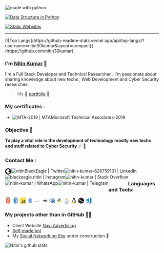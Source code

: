 <img src="https://img.shields.io/badge/Favourite%20Language-Python-blue.svg?style=for-the-badge" alt="made with python">

[![Data Structure in Python](https://github-readme-stats.vercel.app/api/pin/?username=nitin30kumar&repo=data-structure-in-python)](https://github.com/nitin30kumar/data-structure-in-python)

[![Static Websites](https://github-readme-stats.vercel.app/api/pin/?username=nitin30kumar&repo=static-projects)](https://github.com/nitin30kumar/static-projects)
<br />
<hr>
[![Top Langs](https://github-readme-stats.vercel.app/api/top-langs/?username=nitin30kumar&layout=compact)](https://github.com/nitin30kumar)

### I'm [Nitin Kumar](https://twitter.com/nitinBlackEagle) 👋

I'm a Full Stack Developer and Technical Researcher . I'm passionate about sharing knowledge about new techs , Web Development and Cyber Security researches.

> My :link: [portfolio](https://bit.ly/kumarnitin)  :gem:

### My certificates :

* Microsoft Technical Associates-2019 [<img align="left" alt="MTA-2019 | MTA" height="20"  src="https://cdn.jsdelivr.net/npm/simple-icons@v3/icons/microsoft.svg" />][mta]

### Objective :dart: 

__To play a vital role in the development of technology mostly new techs and stuff related to Cyber Security__ :comet: :gem:

### Contact Me :

[<img align="left" alt="nitinkumar" height="20" src="https://raw.githubusercontent.com/iconic/open-iconic/master/svg/globe.svg" />][website]

[<img align="left" alt="nitinBlackEagle | Twitter" height="20" src="https://cdn.jsdelivr.net/npm/simple-icons@v3/icons/twitter.svg" />][twitter]

[<img align="left" alt="nitin-kumar-626759131 | LinkedIn" height="20" src="https://cdn.jsdelivr.net/npm/simple-icons@v3/icons/linkedin.svg" />][linkedin]

[<img align="left" alt="blackeagle.nitin | Instagram" height="20" src="https://cdn.jsdelivr.net/npm/simple-icons@v3/icons/instagram.svg" />][instagram]

[<img align="left" alt="nitin-kumar | Stack Overflow" height="20" src="https://cdn.jsdelivr.net/npm/simple-icons@v3/icons/stackoverflow.svg" />][stack-overflow]

[<img align="left" alt="nitin-kumar | WhatsApp" height="20" src="https://cdn.jsdelivr.net/npm/simple-icons@v3/icons/whatsapp.svg" />][whatsapp]

[<img align="left" alt="nitin-kumar | Telegram" height="20"  src="https://cdn.jsdelivr.net/npm/simple-icons@v3/icons/telegram.svg" />][telegram]

<br />

### Languages and Tools:
<code><img height="20" src="https://raw.githubusercontent.com/github/explore/80688e429a7d4ef2fca1e82350fe8e3517d3494d/topics/html/html.png"></code>
<code><img height="20" src="https://raw.githubusercontent.com/github/explore/80688e429a7d4ef2fca1e82350fe8e3517d3494d/topics/css/css.png"></code>
<code><img height="20" src="https://raw.githubusercontent.com/github/explore/80688e429a7d4ef2fca1e82350fe8e3517d3494d/topics/javascript/javascript.png"></code>
<code><img height="20" src="https://raw.githubusercontent.com/github/explore/80688e429a7d4ef2fca1e82350fe8e3517d3494d/topics/sql/sql.png"></code>
<code><img height="20" src="https://raw.githubusercontent.com/github/explore/80688e429a7d4ef2fca1e82350fe8e3517d3494d/topics/mysql/mysql.png"></code>
<code><img height="20" src="https://raw.githubusercontent.com/github/explore/80688e429a7d4ef2fca1e82350fe8e3517d3494d/topics/go/go.png"></code>
<code><img height="20" src="https://raw.githubusercontent.com/github/explore/80688e429a7d4ef2fca1e82350fe8e3517d3494d/topics/r/r.png"></code>
<code><img height="20" src="https://raw.githubusercontent.com/github/explore/80688e429a7d4ef2fca1e82350fe8e3517d3494d/topics/python/python.png"></code>
<code><img height="20" src="https://raw.githubusercontent.com/github/explore/80688e429a7d4ef2fca1e82350fe8e3517d3494d/topics/java/java.png"></code>
<code><img height="20" src="https://raw.githubusercontent.com/github/explore/80688e429a7d4ef2fca1e82350fe8e3517d3494d/topics/linux/linux.png"></code>
<code><img height="20" src="https://raw.githubusercontent.com/github/explore/80688e429a7d4ef2fca1e82350fe8e3517d3494d/topics/terminal/terminal.png"></code>
<code><img height="20" src="https://raw.githubusercontent.com/github/explore/80688e429a7d4ef2fca1e82350fe8e3517d3494d/topics/visual-studio-code/visual-studio-code.png"></code>

### My projects other than in GitHub :technologist:

* Client Website [Navi Advertising](naviadvertising.in)
* [Self-made bot](https://code-sololearn.com/WBKTV8xLY81X/?ref=app)
* My [Social Networking Site](nitsanon.epizy.com) under construction :construction:


![Nitin's github stats](https://github-readme-stats.vercel.app/api?username=nitin30kumar&show_icons=true&theme=gruvbox&hide=prs,issues)




[website]: https://bit.ly/kumarnitin
[twitter]: https://twitter.com/nitinBlackEagle
[linkedin]: https://www.linkedin.com/nitin-kumar-626759131
[stack-overflow]: https://stackoverflow.com/users/10957470/nitin-kumar
[instagram]: https://instagram.com/blackeagle.nitin
[whatsapp]: https://api.whatsapp.com/send?phone=919113797193
[telegram]: https://t.me/blackeagleanonymous
[mta]: https://bit.ly/39NaCez

